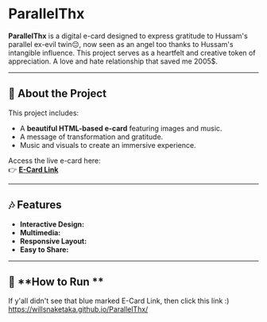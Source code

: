 # ParallelThx

**ParallelThx** is a digital e-card designed to express gratitude to Hussam's parallel ex-evil twin😔, now seen as an angel too thanks to Hussam's intangible influence. This project serves as a heartfelt and creative token of appreciation. A love and hate relationship that saved me 2005$.

---

## 🌟 **About the Project**

This project includes:
- A **beautiful HTML-based e-card** featuring images and music.
- A message of transformation and gratitude.
- Music and visuals to create an immersive experience.

Access the live e-card here:  
👉 **[E-Card Link](https://willsnaketaka.github.io/ParallelThx/)**

---

## 🎶 **Features**

- **Interactive Design:** 
- **Multimedia:** 
- **Responsive Layout:** 
- **Easy to Share:** 

---

## 🚀 **How to Run **

If y'all didn't see that blue marked E-Card Link, then click this link :) 
https://willsnaketaka.github.io/ParallelThx/
